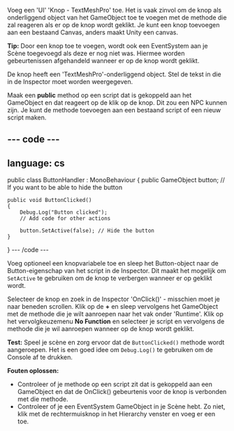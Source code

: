 
Voeg een 'UI' 'Knop - TextMeshPro' toe. Het is vaak zinvol om de knop als onderliggend object van het GameObject toe te voegen met de methode die zal reageren als er op de knop wordt geklikt. Je kunt een knop toevoegen aan een bestaand Canvas, anders maakt Unity een canvas.

**Tip:** Door een knop toe te voegen, wordt ook een EventSystem aan je Scène toegevoegd als deze er nog niet was. Hiermee worden gebeurtenissen afgehandeld wanneer er op de knop wordt geklikt.

De knop heeft een 'TextMeshPro'-onderliggend object. Stel de tekst in die in de Inspector moet worden weergegeven.

Maak een **public** method op een script dat is gekoppeld aan het GameObject en dat reageert op de klik op de knop. Dit zou een NPC kunnen zijn. Je kunt de methode toevoegen aan een bestaand script of een nieuw script maken.

--- code ---
---
language: cs
---
public class ButtonHandler : MonoBehaviour
{ public GameObject button; // If you want to be able to hide the button

    public void ButtonClicked()
    {
        Debug.Log("Button clicked");
        // Add code for other actions
    
        button.SetActive(false); // Hide the button
    }
} --- /code ---

Voeg optioneel een knopvariabele toe en sleep het Button-object naar de Button-eigenschap van het script in de Inspector. Dit maakt het mogelijk om `SetActive` te gebruiken om de knop te verbergen wanneer er op geklikt wordt.

Selecteer de knop en zoek in de Inspector 'OnClick()' - misschien moet je naar beneden scrollen. Klik op de **+** en sleep vervolgens het GameObject met de methode die je wilt aanroepen naar het vak onder 'Runtime'. Klik op het vervolgkeuzemenu **No Function** en selecteer je script en vervolgens de methode die je wil aanroepen wanneer op de knop wordt geklikt.

**Test:** Speel je scène en zorg ervoor dat de `ButtonClicked()` methode wordt aangeroepen. Het is een goed idee om `Debug.Log()` te gebruiken om de Console af te drukken.

**Fouten oplossen:**

+ Controleer of je methode op een script zit dat is gekoppeld aan een GameObject en dat de OnClick() gebeurtenis voor de knop is verbonden met die methode.
+ Controleer of je een EventSystem GameObject in je Scène hebt. Zo niet, klik met de rechtermuisknop in het Hierarchy venster en voeg er een toe. 

